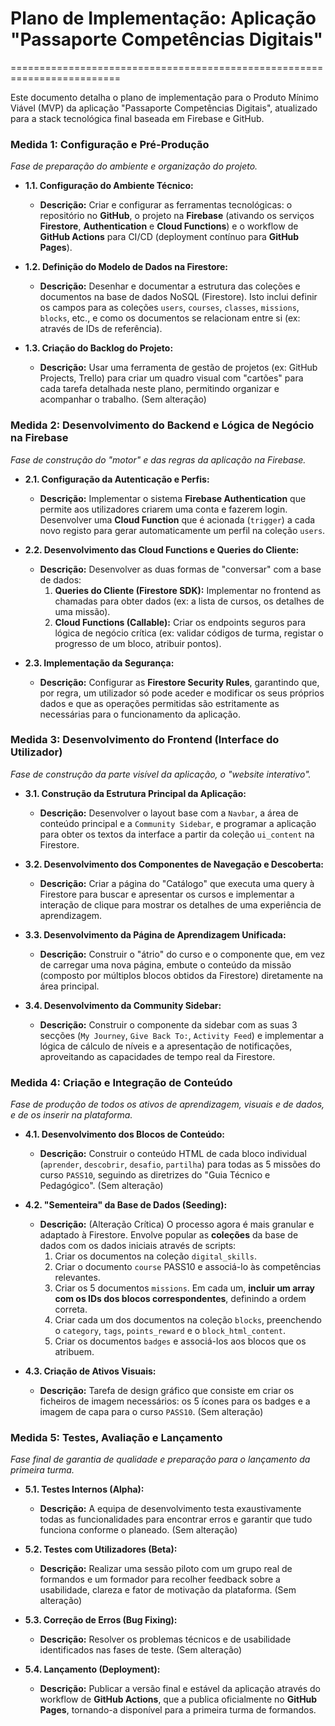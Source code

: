 **Plano de Implementação: Aplicação "Passaporte Competências Digitais"**
========================================================================

=========================================================================

Este documento detalha o plano de implementação para o Produto Mínimo Viável (MVP) da aplicação "Passaporte Competências Digitais", atualizado para a stack tecnológica final baseada em Firebase e GitHub.

### **Medida 1: Configuração e Pré-Produção**

*Fase de preparação do ambiente e organização do projeto.*

-   **1.1. Configuração do Ambiente Técnico:**

    -   **Descrição:** Criar e configurar as ferramentas tecnológicas: o repositório no **GitHub**, o projeto na **Firebase** (ativando os serviços **Firestore**, **Authentication** e **Cloud Functions**) e o workflow de **GitHub Actions** para CI/CD (deployment contínuo para **GitHub Pages**).
-   **1.2. Definição do Modelo de Dados na Firestore:**

    -   **Descrição:** Desenhar e documentar a estrutura das coleções e documentos na base de dados NoSQL (Firestore). Isto inclui definir os campos para as coleções `users`, `courses`, `classes`, `missions`, `blocks`, etc., e como os documentos se relacionam entre si (ex: através de IDs de referência).
-   **1.3. Criação do Backlog do Projeto:**

    -   **Descrição:** Usar uma ferramenta de gestão de projetos (ex: GitHub Projects, Trello) para criar um quadro visual com "cartões" para cada tarefa detalhada neste plano, permitindo organizar e acompanhar o trabalho. (Sem alteração)

### **Medida 2: Desenvolvimento do Backend e Lógica de Negócio na Firebase**

*Fase de construção do "motor" e das regras da aplicação na Firebase.*

-   **2.1. Configuração da Autenticação e Perfis:**

    -   **Descrição:** Implementar o sistema **Firebase Authentication** que permite aos utilizadores criarem uma conta e fazerem login. Desenvolver uma **Cloud Function** que é acionada (`trigger`) a cada novo registo para gerar automaticamente um perfil na coleção `users`.
-   **2.2. Desenvolvimento das Cloud Functions e Queries do Cliente:**

    -   **Descrição:** Desenvolver as duas formas de "conversar" com a base de dados:
        1.  **Queries do Cliente (Firestore SDK):** Implementar no frontend as chamadas para obter dados (ex: a lista de cursos, os detalhes de uma missão).
        2.  **Cloud Functions (Callable):** Criar os endpoints seguros para lógica de negócio crítica (ex: validar códigos de turma, registar o progresso de um bloco, atribuir pontos).
-   **2.3. Implementação da Segurança:**

    -   **Descrição:** Configurar as **Firestore Security Rules**, garantindo que, por regra, um utilizador só pode aceder e modificar os seus próprios dados e que as operações permitidas são estritamente as necessárias para o funcionamento da aplicação.

### **Medida 3: Desenvolvimento do Frontend (Interface do Utilizador)**

*Fase de construção da parte visível da aplicação, o "website interativo".*

-   **3.1. Construção da Estrutura Principal da Aplicação:**

    -   **Descrição:** Desenvolver o layout base com a `Navbar`, a área de conteúdo principal e a `Community Sidebar`, e programar a aplicação para obter os textos da interface a partir da coleção `ui_content` na Firestore.
-   **3.2. Desenvolvimento dos Componentes de Navegação e Descoberta:**

    -   **Descrição:** Criar a página do "Catálogo" que executa uma query à Firestore para buscar e apresentar os cursos e implementar a interação de clique para mostrar os detalhes de uma experiência de aprendizagem.
-   **3.3. Desenvolvimento da Página de Aprendizagem Unificada:**

    -   **Descrição:** Construir o "átrio" do curso e o componente que, em vez de carregar uma nova página, embute o conteúdo da missão (composto por múltiplos blocos obtidos da Firestore) diretamente na área principal.
-   **3.4. Desenvolvimento da Community Sidebar:**

    -   **Descrição:** Construir o componente da sidebar com as suas 3 secções (`My Journey`, `Give Back To:`, `Activity Feed`) e implementar a lógica de cálculo de níveis e a apresentação de notificações, aproveitando as capacidades de tempo real da Firestore.

### **Medida 4: Criação e Integração de Conteúdo**

*Fase de produção de todos os ativos de aprendizagem, visuais e de dados, e de os inserir na plataforma.*

-   **4.1. Desenvolvimento dos Blocos de Conteúdo:**

    -   **Descrição:** Construir o conteúdo HTML de cada bloco individual (`aprender`, `descobrir`, `desafio`, `partilha`) para todas as 5 missões do curso `PASS10`, seguindo as diretrizes do "Guia Técnico e Pedagógico". (Sem alteração)
-   **4.2. "Sementeira" da Base de Dados (Seeding):**

    -   **Descrição:** (Alteração Crítica) O processo agora é mais granular e adaptado à Firestore. Envolve popular as **coleções** da base de dados com os dados iniciais através de scripts:
        1.  Criar os documentos na coleção `digital_skills`.
        2.  Criar o documento `course` PASS10 e associá-lo às competências relevantes.
        3.  Criar os 5 documentos `missions`. Em cada um, **incluir um array com os IDs dos blocos correspondentes**, definindo a ordem correta.
        4.  Criar cada um dos documentos na coleção `blocks`, preenchendo o `category`, `tags`, `points_reward` e o `block_html_content`.
        5.  Criar os documentos `badges` e associá-los aos blocos que os atribuem.
-   **4.3. Criação de Ativos Visuais:**

    -   **Descrição:** Tarefa de design gráfico que consiste em criar os ficheiros de imagem necessários: os 5 ícones para os badges e a imagem de capa para o curso `PASS10`. (Sem alteração)

### **Medida 5: Testes, Avaliação e Lançamento**

*Fase final de garantia de qualidade e preparação para o lançamento da primeira turma.*

-   **5.1. Testes Internos (Alpha):**

    -   **Descrição:** A equipa de desenvolvimento testa exaustivamente todas as funcionalidades para encontrar erros e garantir que tudo funciona conforme o planeado. (Sem alteração)
-   **5.2. Testes com Utilizadores (Beta):**

    -   **Descrição:** Realizar uma sessão piloto com um grupo real de formandos e um formador para recolher feedback sobre a usabilidade, clareza e fator de motivação da plataforma. (Sem alteração)
-   **5.3. Correção de Erros (Bug Fixing):**

    -   **Descrição:** Resolver os problemas técnicos e de usabilidade identificados nas fases de teste. (Sem alteração)
-   **5.4. Lançamento (Deployment):**

    -   **Descrição:** Publicar a versão final e estável da aplicação através do workflow de **GitHub Actions**, que a publica oficialmente no **GitHub Pages**, tornando-a disponível para a primeira turma de formandos.
